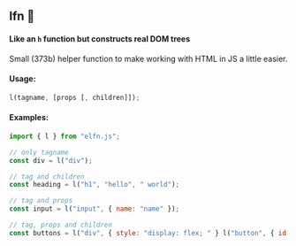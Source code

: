 ## lfn :elephant:

#### Like an `h` function but constructs real DOM trees

Small (373b) helper function to make working with HTML in JS a little easier.

#### Usage:

```js
l(tagname, [props [, children]]);
```

#### Examples:

```js
import { l } from "elfn.js";

// only tagname
const div = l("div");

// tag and children
const heading = l("h1", "hello", " world");

// tag and props
const input = l("input", { name: "name" });

// tag, props and children
const buttons = l("div", { style: "display: flex; " } l("button", { id: "btn_one" }), l("button", { id: "btn_two" }));
```
